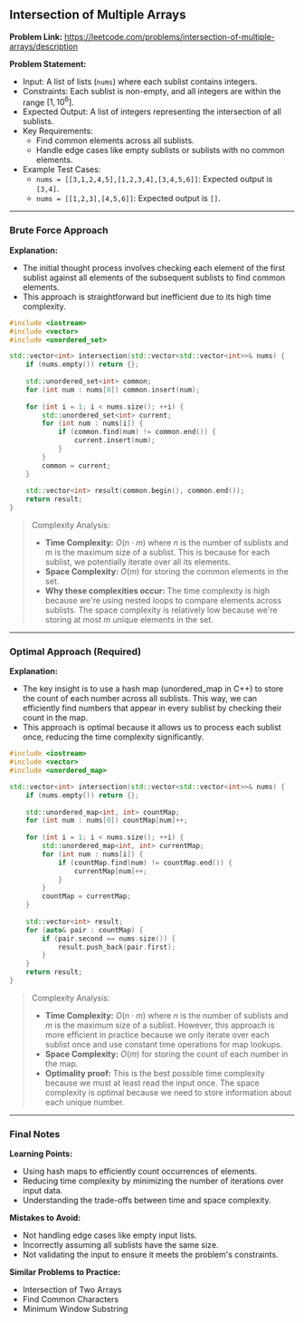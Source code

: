## Intersection of Multiple Arrays

**Problem Link:** https://leetcode.com/problems/intersection-of-multiple-arrays/description

**Problem Statement:**
- Input: A list of lists (`nums`) where each sublist contains integers.
- Constraints: Each sublist is non-empty, and all integers are within the range $[1, 10^6]$.
- Expected Output: A list of integers representing the intersection of all sublists.
- Key Requirements:
  - Find common elements across all sublists.
  - Handle edge cases like empty sublists or sublists with no common elements.
- Example Test Cases:
  - `nums = [[3,1,2,4,5],[1,2,3,4],[3,4,5,6]]`: Expected output is `[3,4]`.
  - `nums = [[1,2,3],[4,5,6]]`: Expected output is `[]`.

---

### Brute Force Approach

**Explanation:**
- The initial thought process involves checking each element of the first sublist against all elements of the subsequent sublists to find common elements.
- This approach is straightforward but inefficient due to its high time complexity.

```cpp
#include <iostream>
#include <vector>
#include <unordered_set>

std::vector<int> intersection(std::vector<std::vector<int>>& nums) {
    if (nums.empty()) return {};
    
    std::unordered_set<int> common;
    for (int num : nums[0]) common.insert(num);
    
    for (int i = 1; i < nums.size(); ++i) {
        std::unordered_set<int> current;
        for (int num : nums[i]) {
            if (common.find(num) != common.end()) {
                current.insert(num);
            }
        }
        common = current;
    }
    
    std::vector<int> result(common.begin(), common.end());
    return result;
}
```

> Complexity Analysis:
> - **Time Complexity:** $O(n \cdot m)$ where $n$ is the number of sublists and $m$ is the maximum size of a sublist. This is because for each sublist, we potentially iterate over all its elements.
> - **Space Complexity:** $O(m)$ for storing the common elements in the set.
> - **Why these complexities occur:** The time complexity is high because we're using nested loops to compare elements across sublists. The space complexity is relatively low because we're storing at most $m$ unique elements in the set.

---

### Optimal Approach (Required)

**Explanation:**
- The key insight is to use a hash map (unordered_map in C++) to store the count of each number across all sublists. This way, we can efficiently find numbers that appear in every sublist by checking their count in the map.
- This approach is optimal because it allows us to process each sublist once, reducing the time complexity significantly.

```cpp
#include <iostream>
#include <vector>
#include <unordered_map>

std::vector<int> intersection(std::vector<std::vector<int>>& nums) {
    if (nums.empty()) return {};
    
    std::unordered_map<int, int> countMap;
    for (int num : nums[0]) countMap[num]++;
    
    for (int i = 1; i < nums.size(); ++i) {
        std::unordered_map<int, int> currentMap;
        for (int num : nums[i]) {
            if (countMap.find(num) != countMap.end()) {
                currentMap[num]++;
            }
        }
        countMap = currentMap;
    }
    
    std::vector<int> result;
    for (auto& pair : countMap) {
        if (pair.second == nums.size()) {
            result.push_back(pair.first);
        }
    }
    return result;
}
```

> Complexity Analysis:
> - **Time Complexity:** $O(n \cdot m)$ where $n$ is the number of sublists and $m$ is the maximum size of a sublist. However, this approach is more efficient in practice because we only iterate over each sublist once and use constant time operations for map lookups.
> - **Space Complexity:** $O(m)$ for storing the count of each number in the map.
> - **Optimality proof:** This is the best possible time complexity because we must at least read the input once. The space complexity is optimal because we need to store information about each unique number.

---

### Final Notes

**Learning Points:**
- Using hash maps to efficiently count occurrences of elements.
- Reducing time complexity by minimizing the number of iterations over input data.
- Understanding the trade-offs between time and space complexity.

**Mistakes to Avoid:**
- Not handling edge cases like empty input lists.
- Incorrectly assuming all sublists have the same size.
- Not validating the input to ensure it meets the problem's constraints.

**Similar Problems to Practice:**
- Intersection of Two Arrays
- Find Common Characters
- Minimum Window Substring